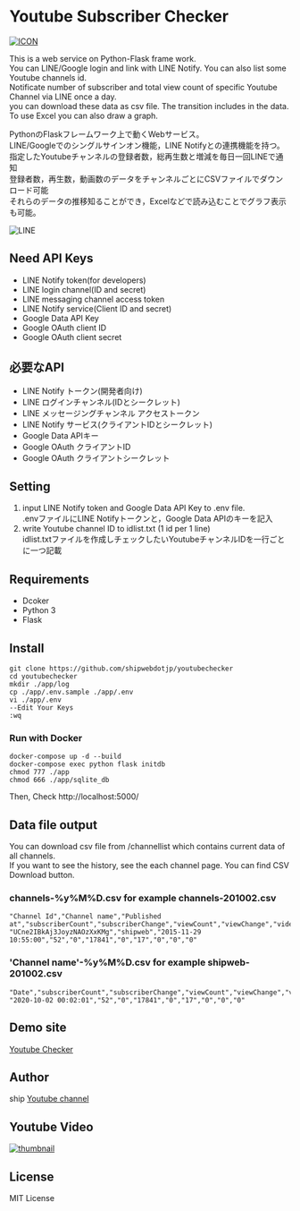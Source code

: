# Youtube Subscriber Checker
[![ICON](https://ytc.shipweb.jp/apple-touch-icon.png)](https://ytc.shipweb.jp/ "Youtube Checker")

This is a web service on Python-Flask frame work.  
You can LINE/Google login and link with LINE Notify. You can also list some Youtube channels id.  
Notificate number of subscriber and total view count of specific Youtube Channel via LINE once a day.  
you can download these data as csv file. The transition includes in the data. To use Excel you can also draw a graph.  

PythonのFlaskフレームワーク上で動くWebサービス。  
LINE/Googleでのシングルサインオン機能，LINE Notifyとの連携機能を持つ。  
指定したYoutubeチャンネルの登録者数，総再生数と増減を毎日一回LINEで通知  
登録者数，再生数，動画数のデータをチャンネルごとにCSVファイルでダウンロード可能  
それらのデータの推移知ることができ，Excelなどで読み込むことでグラフ表示も可能。

![LINE](https://blog.shipweb.jp/wp-content/uploads/2020/09/Screenshot-LINE01.jpg)

## Need API Keys
* LINE Notify token(for developers)
* LINE login channel(ID and secret)
* LINE messaging channel access token
* LINE Notify service(Client ID and secret)
* Google Data API Key
* Google OAuth client ID
* Google OAuth client secret

## 必要なAPI
* LINE Notify トークン(開発者向け)
* LINE ログインチャンネル(IDとシークレット)
* LINE メッセージングチャンネル アクセストークン
* LINE Notify サービス(クライアントIDとシークレット)
* Google Data APIキー
* Google OAuth クライアントID
* Google OAuth クライアントシークレット

## Setting
1. input LINE Notify token and Google Data API Key to .env file.  
 .envファイルにLINE Notifyトークンと，Google Data APIのキーを記入   
2. write Youtube channel ID to idlist.txt (1 id per 1 line)  
 idlist.txtファイルを作成しチェックしたいYoutubeチャンネルIDを一行ごとに一つ記載  

## Requirements
* Dcoker
* Python 3
* Flask

## Install
```
git clone https://github.com/shipwebdotjp/youtubechecker
cd youtubechecker
mkdir ./app/log
cp ./app/.env.sample ./app/.env
vi ./app/.env
--Edit Your Keys
:wq
```

### Run with Docker
```
docker-compose up -d --build
docker-compose exec python flask initdb
chmod 777 ./app
chmod 666 ./app/sqlite_db
```
Then, Check http://localhost:5000/ 

## Data file output
You can download csv file from /channellist which contains current data of all channels.  
If you want to see the history, see the each channel page.
You can find CSV Download button.  

### channels-%y%M%D.csv for example channels-201002.csv
```
"Channel Id","Channel name","Published at","subscriberCount","subscriberChange","viewCount","viewChange","videoCount","videoChange","commentCount","commentChange"
"UCne2IBkAj3JoyzNAOzXxKMg","shipweb","2015-11-29 10:55:00","52","0","17841","0","17","0","0","0"
```
### 'Channel name'-%y%M%D.csv for example shipweb-201002.csv
```
"Date","subscriberCount","subscriberChange","viewCount","viewChange","videoCount","videoChange","commentCount","commentChange"
"2020-10-02 00:02:01","52","0","17841","0","17","0","0","0"
```

## Demo site
[Youtube Checker](https://ytc.shipweb.jp/)

## Author
ship [Youtube channel](https://www.youtube.com/channel/UCne2IBkAj3JoyzNAOzXxKMg)

## Youtube Video
[![thumbnail](http://img.youtube.com/vi/JO33NnIL6es/0.jpg)](http://www.youtube.com/watch?v=JO33NnIL6es "Python Programming")

## License
MIT License